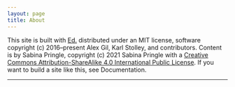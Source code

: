 ```yaml
---
layout: page
title: About
---
```

This site is built with <a href="https://minicomp.github.io/ed/">Ed.</a> distributed under an MIT license, software copyright (c) 2016–present Alex Gil, Karl Stolley, and contributors. Content is by Sabina Pringle, copyright (c) 2021 Sabina Pringle with a <a href="https://creativecommons.org/licenses/by-sa/4.0/">Creative Commons Attribution-ShareAlike 4.0 International Public License</a>. If you want to build a site like this, see Documentation.

---
